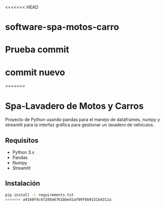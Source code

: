 <<<<<<< HEAD
# software-spa-motos-carro
# Prueba commit
# commit nuevo
=======
# Spa-Lavadero de Motos y Carros

Proyecto de Python usando pandas para el manejo de dataframes, numpy y streamlit para la interfaz gráfica para gestionar un lavadero de vehículos.

## Requisitos
- Python 3.x
- Pandas
- Numpy
- Streamlit

## Instalación
```sh
pip install -r requirements.txt
>>>>>>> a9160f4c47289a6761bbed1af09f6b9151b4311a
